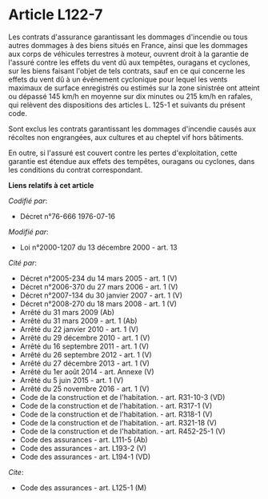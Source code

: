 # Article L122-7

Les contrats d'assurance garantissant les dommages d'incendie ou tous autres dommages à des biens situés en France, ainsi que
les dommages aux corps de véhicules terrestres à moteur, ouvrent droit à la garantie de l'assuré contre les effets du vent dû
aux tempêtes, ouragans et cyclones, sur les biens faisant l'objet de tels contrats, sauf en ce qui concerne les effets du
vent dû à un événement cyclonique pour lequel les vents maximaux de surface enregistrés ou estimés sur la zone sinistrée ont
atteint ou dépassé 145 km/h en moyenne sur dix minutes ou 215 km/h en rafales, qui relèvent des dispositions des articles L.
125-1 et suivants du présent code.

Sont exclus les contrats garantissant les dommages d'incendie causés aux récoltes non engrangées, aux cultures et au cheptel
vif hors bâtiments.

En outre, si l'assuré est couvert contre les pertes d'exploitation, cette garantie est étendue aux effets des tempêtes,
ouragans ou cyclones, dans les conditions du contrat correspondant.

**Liens relatifs à cet article**

_Codifié par_:

  - Décret n°76-666 1976-07-16

_Modifié par_:

  - Loi n°2000-1207 du 13 décembre 2000 - art. 13

_Cité par_:

  - Décret n°2005-234 du 14 mars 2005 - art. 1 (V)
  - Décret n°2006-370 du 27 mars 2006 - art. 1 (V)
  - Décret n°2007-134 du 30 janvier 2007 - art. 1 (V)
  - Décret n°2008-270 du 18 mars 2008 - art. 1 (V)
  - Arrêté du 31 mars 2009 (Ab)
  - Arrêté du 31 mars 2009 - art. 1 (Ab)
  - Arrêté du 22 janvier 2010 - art. 1 (V)
  - Arrêté du 29 décembre 2010 - art. 1 (V)
  - Arrêté du 16 septembre 2011 - art. 1 (V)
  - Arrêté du 26 septembre 2012 - art. 1 (V)
  - Arrêté du 27 décembre 2013 - art. 1 (V)
  - Arrêté du 1er août 2014 - art. Annexe (V)
  - Arrêté du 5 juin 2015 - art. 1 (V)
  - Arrêté du 25 novembre 2016 - art. 1 (V)
  - Code de la construction et de l'habitation. - art. R31-10-3 (VD)
  - Code de la construction et de l'habitation. - art. R317-1 (V)
  - Code de la construction et de l'habitation. - art. R318-1 (V)
  - Code de la construction et de l'habitation. - art. R321-18 (V)
  - Code de la construction et de l'habitation. - art. R452-25-1 (V)
  - Code des assurances - art. L111-5 (Ab)
  - Code des assurances - art. L193-2 (V)
  - Code des assurances - art. L194-1 (VD)

_Cite_:

  - Code des assurances - art. L125-1 (M)
